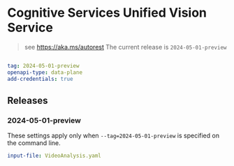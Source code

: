 # Cognitive Services Unified Vision Service

> see https://aka.ms/autorest
The current release is `2024-05-01-preview`

``` yaml

tag: 2024-05-01-preview
openapi-type: data-plane
add-credentials: true
```
## Releases

### 2024-05-01-preview
These settings apply only when `--tag=2024-05-01-preview` is specified on the command line.

``` yaml $(tag) == '2024-05-01-preview'
input-file: VideoAnalysis.yaml
```
